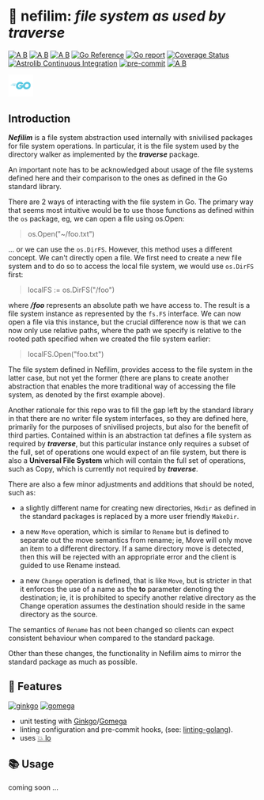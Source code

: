 # 📁 nefilim: ___file system as used by traverse___

[![A B](https://img.shields.io/badge/branching-commonflow-informational?style=flat)](https://commonflow.org)
[![A B](https://img.shields.io/badge/merge-rebase-informational?style=flat)](https://git-scm.com/book/en/v2/Git-Branching-Rebasing)
[![A B](https://img.shields.io/badge/branch%20history-linear-blue?style=flat)](https://docs.github.com/en/repositories/configuring-branches-and-merges-in-your-repository/defining-the-mergeability-of-pull-requests/managing-a-branch-protection-rule)
[![Go Reference](https://pkg.go.dev/badge/github.com/snivilised/nefilim.svg)](https://pkg.go.dev/github.com/snivilised/nefilim)
[![Go report](https://goreportcard.com/badge/github.com/snivilised/nefilim)](https://goreportcard.com/report/github.com/snivilised/nefilim)
[![Coverage Status](https://coveralls.io/repos/github/snivilised/nefilim/badge.svg?branch=main)](https://coveralls.io/github/snivilised/nefilim?branch=main&kill_cache=1)
[![Astrolib Continuous Integration](https://github.com/snivilised/nefilim/actions/workflows/ci-workflow.yml/badge.svg)](https://github.com/snivilised/nefilim/actions/workflows/ci-workflow.yml)
[![pre-commit](https://img.shields.io/badge/pre--commit-enabled-brightgreen?logo=pre-commit&logoColor=white)](https://github.com/pre-commit/pre-commit)
[![A B](https://img.shields.io/badge/commit-conventional-commits?style=flat)](https://www.conventionalcommits.org/)

<!-- MD013/Line Length -->
<!-- MarkDownLint-disable MD013 -->

<!-- MD014/commands-show-output: Dollar signs used before commands without showing output mark down lint -->
<!-- MarkDownLint-disable MD014 -->

<!-- MD033/no-inline-html: Inline HTML -->
<!-- MarkDownLint-disable MD033 -->

<!-- MD040/fenced-code-language: Fenced code blocks should have a language specified -->
<!-- MarkDownLint-disable MD040 -->

<!-- MD028/no-blanks-blockquote: Blank line inside blockquote -->
<!-- MarkDownLint-disable MD028 -->

<p align="left">
  <a href="https://go.dev"><img src="resources/images/go-logo-light-blue.png" width="50" alt="go.dev" /></a>
</p>

## Introduction

___Nefilim___ is a file system abstraction used internally with snivilised packages for file system operations. In particular, it is the file system used by the directory walker as implemented by the ___traverse___ package.

An important note has to be acknowledged about usage of the file systems defined here and their comparison to the ones as defined in the Go standard library.

There are 2 ways of interacting with the file system in Go. The primary way that seems most intuitive would be to use those functions as defined within the `os` package, eg, we can open a file using os.Open:

> os.Open("~/foo.txt")

... or we can use the `os.DirFS`. However, this method uses a different concept. We can't directly open a file. We first need to create a new file system and to do so to access the local file system, we would use `os.DirFS` first:

> localFS := os.DirFS("/foo")

where ___\/foo___ represents an absolute path we have access to. The result is a file system instance as represented by the `fs.FS` interface. We can now open a file via this instance, but the crucial difference now is that we can now only use relative paths, where the path we specify is relative to the rooted path specified when we created the file system earlier:

> localFS.Open("foo.txt")

The file system defined in Nefilim, provides access to the file system in the latter case, but not yet the former (there are plans to create another abstraction that enables the more traditional way of accessing the file system, as denoted by the first example above).

Another rationale for this repo was to fill the gap left by the standard library in that there are no writer file system interfaces, so they are defined here, primarily for the purposes of snivilised projects, but also for the benefit of third parties. Contained within is an abstraction tat defines a file system as required by ___traverse___, but this particular instance only requires a subset of the full, set of operations one would expect of an file system, but there is also a __Universal File System__ which will contain the full set of operations, such as Copy, which is currently not required by ___traverse___.

There are also a few minor adjustments and additions that should be noted, such as:

* a slightly different name for creating new directories, `Mkdir` as defined in the standard packages is replaced by a more user friendly `MakeDir`.

* a new `Move` operation, which is similar to `Rename` but is defined to separate out the move semantics from rename; ie, Move will only move an item to a different directory. If a same directory move is detected, then this will be rejected with an appropriate error and the client is guided to use Rename instead.

* a new `Change` operation is defined, that is like `Move`, but is stricter in that it enforces the use of a name as the __to__ parameter denoting the destination; ie, it is prohibited to specify another relative directory as the Change operation assumes the destination should reside in the same directory as the source.

The semantics of `Rename` has not been changed so clients can expect consistent behaviour when compared to the standard package.

Other than these changes, the functionality in Nefilim aims to mirror the standard package as much as possible.

## 🎀 Features

<p align="left">
  <a href="https://onsi.github.io/ginkgo/"><img src="https://onsi.github.io/ginkgo/images/ginkgo.png" width="100" alt="ginkgo" /></a>
  <a href="https://onsi.github.io/gomega/"><img src="https://onsi.github.io/gomega/images/gomega.png" width="100" alt="gomega" /></a>
</p>

* unit testing with [Ginkgo](https://onsi.github.io/ginkgo/)/[Gomega](https://onsi.github.io/gomega/)
* linting configuration and pre-commit hooks, (see: [linting-golang](https://freshman.tech/linting-golang/)).
* uses [💥 lo](https://github.com/samber/lo)

## 📚 Usage

coming soon ...
